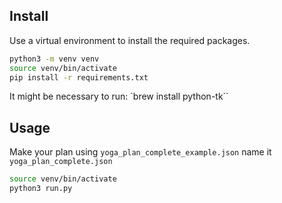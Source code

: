 ## Install

Use a virtual environment to install the required packages. 

```bash
python3 -m venv venv
source venv/bin/activate
pip install -r requirements.txt
```

It might be necessary to run: `brew install python-tk``

## Usage

Make your plan using `yoga_plan_complete_example.json` name it `yoga_plan_complete.json`
```bash
source venv/bin/activate
python3 run.py
```
